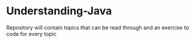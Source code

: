 # Understanding-Java
Repository will contain topics that can be read through and an exercise to code for every topic
